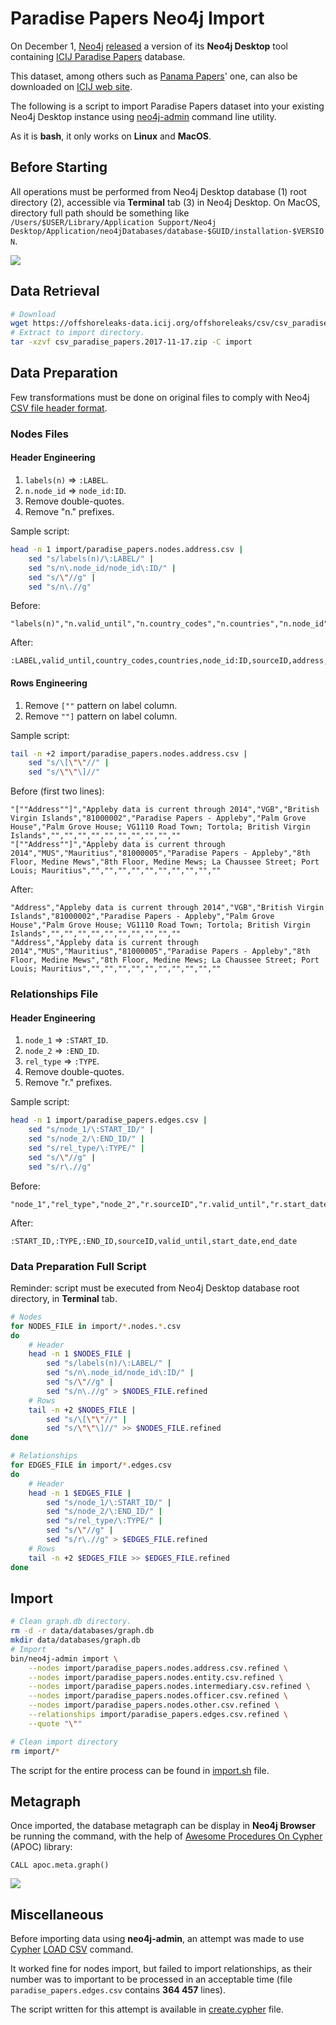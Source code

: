 # Paradise Papers Neo4j Import

On December 1, [Neo4j](https://neo4j.com/) [released](https://neo4j.com/blog/icij-releases-neo4j-desktop-download-paradise-papers/) a version of its **Neo4j Desktop** tool containing [ICIJ Paradise Papers](https://www.icij.org/investigations/paradise-papers/) database.

This dataset, among others such as [Panama Papers](https://github.com/michelcaradec/Panama-Papers)' one, can also be downloaded on [ICIJ web site](https://offshoreleaks.icij.org/pages/database).

The following is a script to import Paradise Papers dataset into your existing Neo4j Desktop instance using [neo4j-admin](https://neo4j.com/docs/operations-manual/current/tools/neo4j-admin/) command line utility.

As it is **bash**, it only works on **Linux** and **MacOS**.

## Before Starting

All operations must be performed from Neo4j Desktop database (1) root directory (2), accessible via **Terminal** tab (3) in Neo4j Desktop. On MacOS, directory full path should be something like `/Users/$USER/Library/Application Support/Neo4j Desktop/Application/neo4jDatabases/database-$GUID/installation-$VERSION`.

![](assets/neo4j_desktop_database.png)

## Data Retrieval

```bash
# Download
wget https://offshoreleaks-data.icij.org/offshoreleaks/csv/csv_paradise_papers.2017-11-17.zip
# Extract to import directory.
tar -xzvf csv_paradise_papers.2017-11-17.zip -C import
```

## Data Preparation

Few transformations must be done on original files to comply with Neo4j [CSV file header format](https://neo4j.com/docs/operations-manual/current/tools/import/file-header-format/).

### Nodes Files

#### Header Engineering

1. `labels(n)` => `:LABEL`.
2. `n.node_id` => `node_id:ID`.
3. Remove double-quotes.
4. Remove "n." prefixes.

Sample script:

```bash
head -n 1 import/paradise_papers.nodes.address.csv |
    sed "s/labels(n)/\:LABEL/" |
    sed "s/n\.node_id/node_id\:ID/" |
    sed "s/\"//g" |
    sed "s/n\.//g"
```

Before:

```
"labels(n)","n.valid_until","n.country_codes","n.countries","n.node_id","n.sourceID","n.address","n.name","n.jurisdiction_description","n.service_provider","n.jurisdiction","n.closed_date","n.incorporation_date","n.ibcRUC","n.type","n.status","n.company_type","n.note"
```

After:

```
:LABEL,valid_until,country_codes,countries,node_id:ID,sourceID,address,name,jurisdiction_description,service_provider,jurisdiction,closed_date,incorporation_date,ibcRUC,type,status,company_type,note
```

#### Rows Engineering

1. Remove `[""` pattern on label column.
2. Remove `""]` pattern on label column.

Sample script:

```bash
tail -n +2 import/paradise_papers.nodes.address.csv |
    sed "s/\[\"\"//" |
    sed "s/\"\"\]//"
```

Before (first two lines):

```
"[""Address""]","Appleby data is current through 2014","VGB","British Virgin Islands","81000002","Paradise Papers - Appleby","Palm Grove House","Palm Grove House; VG1110 Road Town; Tortola; British Virgin Islands","","","","","","","","","",""
"[""Address""]","Appleby data is current through 2014","MUS","Mauritius","81000005","Paradise Papers - Appleby","8th Floor, Medine Mews","8th Floor, Medine Mews; La Chaussee Street; Port Louis; Mauritius","","","","","","","","","",""
```

After:

```
"Address","Appleby data is current through 2014","VGB","British Virgin Islands","81000002","Paradise Papers - Appleby","Palm Grove House","Palm Grove House; VG1110 Road Town; Tortola; British Virgin Islands","","","","","","","","","",""
"Address","Appleby data is current through 2014","MUS","Mauritius","81000005","Paradise Papers - Appleby","8th Floor, Medine Mews","8th Floor, Medine Mews; La Chaussee Street; Port Louis; Mauritius","","","","","","","","","",""
```

### Relationships File

#### Header Engineering

1. `node_1` => `:START_ID`.
2. `node_2` => `:END_ID`.
3. `rel_type` => `:TYPE`.
4. Remove double-quotes.
5. Remove "r." prefixes.

Sample script:

```bash
head -n 1 import/paradise_papers.edges.csv |
    sed "s/node_1/\:START_ID/" |
    sed "s/node_2/\:END_ID/" |
    sed "s/rel_type/\:TYPE/" |
    sed "s/\"//g" |
    sed "s/r\.//g"
```

Before:

```
"node_1","rel_type","node_2","r.sourceID","r.valid_until","r.start_date","r.end_date"
```

After:

```
:START_ID,:TYPE,:END_ID,sourceID,valid_until,start_date,end_date
```

### Data Preparation Full Script

Reminder: script must be executed from Neo4j Desktop database root directory, in **Terminal** tab.

```bash
# Nodes
for NODES_FILE in import/*.nodes.*.csv
do
    # Header
    head -n 1 $NODES_FILE |
        sed "s/labels(n)/\:LABEL/" |
        sed "s/n\.node_id/node_id\:ID/" |
        sed "s/\"//g" |
        sed "s/n\.//g" > $NODES_FILE.refined
    # Rows
    tail -n +2 $NODES_FILE |
        sed "s/\[\"\"//" |
        sed "s/\"\"\]//" >> $NODES_FILE.refined
done

# Relationships
for EDGES_FILE in import/*.edges.csv
do
    # Header
    head -n 1 $EDGES_FILE |
        sed "s/node_1/\:START_ID/" |
        sed "s/node_2/\:END_ID/" |
        sed "s/rel_type/\:TYPE/" |
        sed "s/\"//g" |
        sed "s/r\.//g" > $EDGES_FILE.refined
    # Rows
    tail -n +2 $EDGES_FILE >> $EDGES_FILE.refined
done
```

## Import

```bash
# Clean graph.db directory.
rm -d -r data/databases/graph.db
mkdir data/databases/graph.db
# Import
bin/neo4j-admin import \
    --nodes import/paradise_papers.nodes.address.csv.refined \
    --nodes import/paradise_papers.nodes.entity.csv.refined \
    --nodes import/paradise_papers.nodes.intermediary.csv.refined \
    --nodes import/paradise_papers.nodes.officer.csv.refined \
    --nodes import/paradise_papers.nodes.other.csv.refined \
    --relationships import/paradise_papers.edges.csv.refined \
    --quote "\""

# Clean import directory
rm import/*
```

The script for the entire process can be found in [import.sh](import.sh) file.

## Metagraph

Once imported, the database metagraph can be display in **Neo4j Browser** be running the command, with the help of [Awesome Procedures On Cypher](https://github.com/neo4j-contrib/neo4j-apoc-procedures) (APOC) library:

```cypher
CALL apoc.meta.graph()
```

![](assets/metagraph.png)

## Miscellaneous

Before importing data using **neo4j-admin**, an attempt was made to use [Cypher](https://neo4j.com/developer/cypher-query-language/) [LOAD CSV](http://neo4j.com/docs/developer-manual/current/cypher/clauses/load-csv/) command.

It worked fine for nodes import, but failed to import relationships, as their number was to important to be processed in an acceptable time (file `paradise_papers.edges.csv` contains **364 457** lines).

The script written for this attempt is available in [create.cypher](create.cypher) file.

